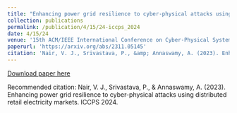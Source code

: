 ```yaml
---
title: "Enhancing power grid resilience to cyber-physical attacks using distributed retail electricity markets"
collection: publications
permalink: /publication/4/15/24-iccps_2024
date: 4/15/24
venue: '15th ACM/IEEE International Conference on Cyber-Physical Systems (ICCPS)'
paperurl: 'https://arxiv.org/abs/2311.05145'
citation: 'Nair, V. J., Srivastava, P., &amp; Annaswamy, A. (2023). Enhancing power grid resilience to cyber-physical attacks using distributed retail electricity markets. ICCPS 2024.'
---
```


<a href='https://arxiv.org/abs/2311.05145'>Download paper here</a>

Recommended citation: Nair, V. J., Srivastava, P., & Annaswamy, A. (2023). Enhancing power grid resilience to cyber-physical attacks using distributed retail electricity markets. ICCPS 2024.